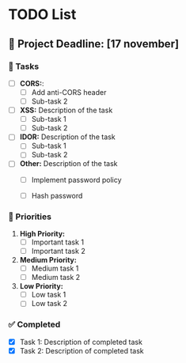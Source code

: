 # TODO List

## 📅 Project Deadline: [17 november]

### 🔨 Tasks

- [ ] **CORS:**:
    - [ ] Add anti-CORS header
    - [ ] Sub-task 2
- [ ] **XSS:** Description of the task
    - [ ] Sub-task 1
    - [ ] Sub-task 2
- [ ] **IDOR:** Description of the task
    - [ ] Sub-task 1
    - [ ] Sub-task 2
- [ ] **Other:** Description of the task
    - [ ] Implement password policy
    - [ ] Hash password


### 🎯 Priorities
1. **High Priority:**
    - [ ] Important task 1
    - [ ] Important task 2
2. **Medium Priority:**
    - [ ] Medium task 1
    - [ ] Medium task 2
3. **Low Priority:**
    - [ ] Low task 1
    - [ ] Low task 2

### ✅ Completed
- [x] Task 1: Description of completed task
- [x] Task 2: Description of completed task
